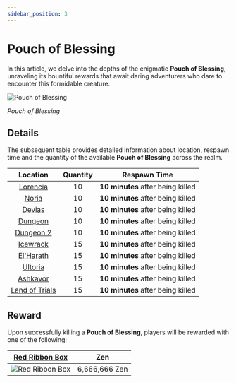 ```yaml
---
sidebar_position: 3
---
```


# Pouch of Blessing

In this article, we delve into the depths of the enigmatic **Pouch of Blessing**, unraveling its bountiful rewards that await daring adventurers who dare to encounter this formidable creature.

![Pouch of Blessing](/img/monsters/special/others/pouch-of-blessing.jpg)

_Pouch of Blessing_

## Details

The subsequent table provides detailed information about location, respawn time and the quantity of the available **Pouch of Blessing** across the realm.

|                Location                | Quantity |           Respawn Time            |
| :------------------------------------: | :------: | :-------------------------------: |
|       [Lorencia](/maps/lorencia)       |    10    | **10 minutes** after being killed |
|          [Noria](/maps/noria)          |    10    | **10 minutes** after being killed |
|         [Devias](/maps/devias)         |    10    | **10 minutes** after being killed |
|        [Dungeon](/maps/dungeon)        |    10    | **10 minutes** after being killed |
|      [Dungeon 2](/maps/dungeon-2)      |    10    | **10 minutes** after being killed |
|       [Icewrack](/maps/icewrack)       |    15    | **10 minutes** after being killed |
|      [El'Harath](/maps/el-harath)      |    15    | **10 minutes** after being killed |
|        [Ultoria](/maps/ultoria)        |    15    | **10 minutes** after being killed |
|       [Ashkavor](/maps/ashkavor)       |    15    | **10 minutes** after being killed |
| [Land of Trials](/maps/land-of-trials) |    15    | **10 minutes** after being killed |

## Reward

Upon successfully killing a **Pouch of Blessing**, players will be rewarded with one of the following:

|    [Red Ribbon Box](/items/item-bags/misc/red-ribbon-box)     |      Zen      |
| :-----------------------------------------------------------: | :-----------: |
| ![Red Ribbon Box](/img/items/item-bags/box-of-red-ribbon.png) | 6,666,666 Zen |
